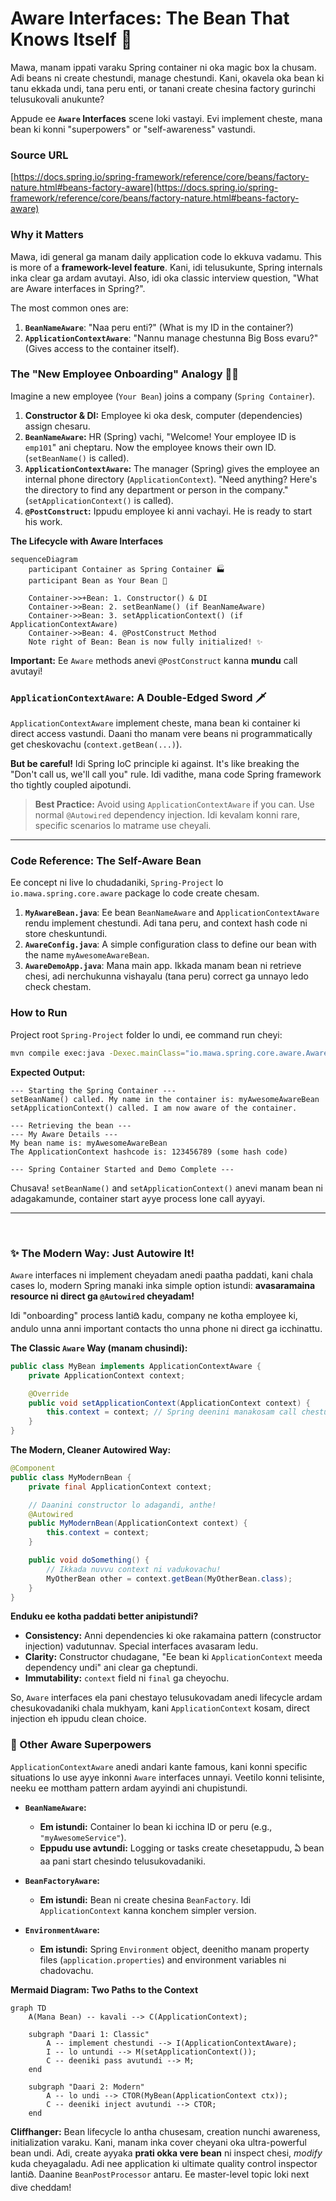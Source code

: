 # Aware Interfaces: The Bean That Knows Itself 🧠

Mawa, manam ippati varaku Spring container ni oka magic box la chusam. Adi beans ni create chestundi, manage chestundi. Kani, okavela oka bean ki tanu ekkada undi, tana peru enti, or tanani create chesina factory gurinchi telusukovali anukunte?

Appude ee **`Aware` Interfaces** scene loki vastayi. Evi implement cheste, mana bean ki konni "superpowers" or "self-awareness" vastundi.

### Source URL
[https://docs.spring.io/spring-framework/reference/core/beans/factory-nature.html#beans-factory-aware](https://docs.spring.io/spring-framework/reference/core/beans/factory-nature.html#beans-factory-aware)

### Why it Matters
Mawa, idi general ga manam daily application code lo ekkuva vadamu. This is more of a **framework-level feature**. Kani, idi telusukunte, Spring internals inka clear ga ardam avutayi. Also, idi oka classic interview question, "What are Aware interfaces in Spring?".

The most common ones are:
1.  **`BeanNameAware`**: "Naa peru enti?" (What is my ID in the container?)
2.  **`ApplicationContextAware`**: "Nannu manage chestunna Big Boss evaru?" (Gives access to the container itself).

### The "New Employee Onboarding" Analogy 🧑‍💼
Imagine a new employee (`Your Bean`) joins a company (`Spring Container`).
1.  **Constructor & DI:** Employee ki oka desk, computer (dependencies) assign chesaru.
2.  **`BeanNameAware`:** HR (Spring) vachi, "Welcome! Your employee ID is `emp101`" ani cheptaru. Now the employee knows their own ID. (`setBeanName()` is called).
3.  **`ApplicationContextAware`:** The manager (Spring) gives the employee an internal phone directory (`ApplicationContext`). "Need anything? Here's the directory to find any department or person in the company." (`setApplicationContext()` is called).
4.  **`@PostConstruct`:** Ippudu employee ki anni vachayi. He is ready to start his work.

**The Lifecycle with Aware Interfaces**
```mermaid
sequenceDiagram
    participant Container as Spring Container 🏭
    participant Bean as Your Bean 🤖

    Container->>+Bean: 1. Constructor() & DI
    Container->>Bean: 2. setBeanName() (if BeanNameAware)
    Container->>Bean: 3. setApplicationContext() (if ApplicationContextAware)
    Container->>Bean: 4. @PostConstruct Method
    Note right of Bean: Bean is now fully initialized! ✨
```
**Important:** Ee `Aware` methods anevi `@PostConstruct` kanna **mundu** call avutayi!

### `ApplicationContextAware`: A Double-Edged Sword 🗡️
`ApplicationContextAware` implement cheste, mana bean ki container ki direct access vastundi. Daani tho manam vere beans ni programmatically get cheskovachu (`context.getBean(...)`).

**But be careful!** Idi Spring IoC principle ki against. It's like breaking the "Don't call us, we'll call you" rule. Idi vadithe, mana code Spring framework tho tightly coupled aipotundi.

> **Best Practice:** Avoid using `ApplicationContextAware` if you can. Use normal `@Autowired` dependency injection. Idi kevalam konni rare, specific scenarios lo matrame use cheyali.

---
### Code Reference: The Self-Aware Bean
Ee concept ni live lo chudadaniki, `Spring-Project` lo `io.mawa.spring.core.aware` package lo code create chesam.

1.  **`MyAwareBean.java`**: Ee bean `BeanNameAware` and `ApplicationContextAware` rendu implement chestundi. Adi tana peru, and context hash code ni store cheskuntundi.
2.  **`AwareConfig.java`**: A simple configuration class to define our bean with the name `myAwesomeAwareBean`.
3.  **`AwareDemoApp.java`**: Mana main app. Ikkada manam bean ni retrieve chesi, adi nerchukunna vishayalu (tana peru) correct ga unnayo ledo check chestam.

### How to Run
Project root `Spring-Project` folder lo undi, ee command run cheyi:
```bash
mvn compile exec:java -Dexec.mainClass="io.mawa.spring.core.aware.AwareDemoApp"
```
**Expected Output:**
```
--- Starting the Spring Container ---
setBeanName() called. My name in the container is: myAwesomeAwareBean
setApplicationContext() called. I am now aware of the container.

--- Retrieving the bean ---
--- My Aware Details ---
My bean name is: myAwesomeAwareBean
The ApplicationContext hashcode is: 123456789 (some hash code)

--- Spring Container Started and Demo Complete ---
```
Chusava! `setBeanName()` and `setApplicationContext()` anevi manam bean ni adagakamunde, container start ayye process lone call ayyayi.

---
<br>

### ✨ The Modern Way: Just Autowire It!

`Aware` interfaces ni implement cheyadam anedi paatha paddati, kani chala cases lo, modern Spring manaki inka simple option istundi: **avasaramaina resource ni direct ga `@Autowired` cheyadam!**

Idi "onboarding" process lantiది kadu, company ne kotha employee ki, andulo unna anni important contacts tho unna phone ni direct ga icchinattu.

**The Classic `Aware` Way (manam chusindi):**
```java
public class MyBean implements ApplicationContextAware {
    private ApplicationContext context;

    @Override
    public void setApplicationContext(ApplicationContext context) {
        this.context = context; // Spring deenini manakosam call chestundi
    }
}
```

**The Modern, Cleaner Autowired Way:**
```java
@Component
public class MyModernBean {
    private final ApplicationContext context;

    // Daanini constructor lo adagandi, anthe!
    @Autowired
    public MyModernBean(ApplicationContext context) {
        this.context = context;
    }

    public void doSomething() {
        // Ikkada nuvvu context ni vadukovachu!
        MyOtherBean other = context.getBean(MyOtherBean.class);
    }
}
```
**Enduku ee kotha paddati better anipistundi?**
*   **Consistency:** Anni dependencies ki oke rakamaina pattern (constructor injection) vadutunnav. Special interfaces avasaram ledu.
*   **Clarity:** Constructor chudagane, "Ee bean ki `ApplicationContext` meeda dependency undi" ani clear ga cheptundi.
*   **Immutability:** `context` field ni `final` ga cheyochu.

So, `Aware` interfaces ela pani chestayo telusukovadam anedi lifecycle ardam chesukovadaniki chala mukhyam, kani `ApplicationContext` kosam, direct injection eh ippudu clean choice.

### 🦸 Other Aware Superpowers

`ApplicationContextAware` anedi andari kante famous, kani konni specific situations lo use ayye inkonni `Aware` interfaces unnayi. Veetilo konni telisinte, neeku ee mottham pattern ardam ayyindi ani chupistundi.

*   **`BeanNameAware`:**
    *   **Em istundi:** Container lo bean ki icchina ID or peru (e.g., `"myAwesomeService"`).
    *   **Eppudu use avtundi:** Logging or tasks create chesetappudu, ఏ bean aa pani start chesindo telusukovadaniki.

*   **`BeanFactoryAware`:**
    *   **Em istundi:** Bean ni create chesina `BeanFactory`. Idi `ApplicationContext` kanna konchem simpler version.

*   **`EnvironmentAware`:**
    *   **Em istundi:** Spring `Environment` object, deenitho manam property files (`application.properties`) and environment variables ni chadovachu.

**Mermaid Diagram: Two Paths to the Context**
```mermaid
graph TD
    A(Mana Bean) -- kavali --> C(ApplicationContext);

    subgraph "Daari 1: Classic"
        A -- implement chestundi --> I(ApplicationContextAware);
        I -- lo untundi --> M(setApplicationContext());
        C -- deeniki pass avutundi --> M;
    end

    subgraph "Daari 2: Modern"
        A -- lo undi --> CTOR(MyBean(ApplicationContext ctx));
        C -- deeniki inject avutundi --> CTOR;
    end
```

**Cliffhanger:**
Bean lifecycle lo antha chusesam, creation nunchi awareness, initialization varaku. Kani, manam inka cover cheyani oka ultra-powerful bean undi. Adi, create ayyaka **prati okka vere bean** ni inspect chesi, *modify* kuda cheyagaladu. Adi nee application ki ultimate quality control inspector lantiది. Daanine `BeanPostProcessor` antaru. Ee master-level topic loki next dive cheddam!
